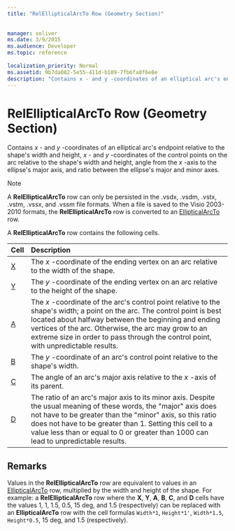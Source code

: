 ```yaml
---
title: "RelEllipticalArcTo Row (Geometry Section)"
 
 
manager: soliver
ms.date: 3/9/2015
ms.audience: Developer
ms.topic: reference
 
localization_priority: Normal
ms.assetid: 9b7da082-5e55-411d-b109-7fb6fa8f6e8e
description: "Contains x - and y -coordinates of an elliptical arc's endpoint relative to the shape's width and height, x - and y -coordinates of the control points on the arc relative to the shape's width and height, angle from the x -axis to the ellipse's major axis, and ratio between the ellipse's major and minor axes."
---
```


# RelEllipticalArcTo Row (Geometry Section)

Contains  *x*  - and  *y*  -coordinates of an elliptical arc's endpoint relative to the shape's width and height,  *x*  - and  *y*  -coordinates of the control points on the arc relative to the shape's width and height, angle from the  *x*  -axis to the ellipse's major axis, and ratio between the ellipse's major and minor axes. 
  
> [!NOTE]
> A **RelEllipticalArcTo** row can only be persisted in the .vsdx, .vsdm, .vstx, .vstm, .vssx, and .vssm file formats. When a file is saved to the Visio 2003-2010 formats, the **RelEllipticalArcTo** row is converted to an [EllipticalArcTo](ellipticalarcto-row-geometry-section.md) row. 
  
A **RelEllipticalArcTo** row contains the following cells. 
  
|**Cell**|**Description**|
|:-----|:-----|
|[X](x-cell-geometry-section.md) <br/> |The  *x*  -coordinate of the ending vertex on an arc relative to the width of the shape.  <br/> |
|[Y](y-cell-geometry-section.md) <br/> |The  *y*  -coordinate of the ending vertex on an arc relative to the height of the shape.  <br/> |
|[A](a-cell-geometry-section.md) <br/> |The  *x*  -coordinate of the arc's control point relative to the shape's width; a point on the arc. The control point is best located about halfway between the beginning and ending vertices of the arc. Otherwise, the arc may grow to an extreme size in order to pass through the control point, with unpredictable results.  <br/> |
|[B](b-cell-geometry-section.md) <br/> |The  *y*  -coordinate of an arc's control point relative to the shape's width.  <br/> |
|[C](c-cell-geometry-section.md) <br/> |The angle of an arc's major axis relative to the  *x*  -axis of its parent.  <br/> |
|[D](d-cell-geometry-section.md) <br/> |The ratio of an arc's major axis to its minor axis. Despite the usual meaning of these words, the "major" axis does not have to be greater than the "minor" axis, so this ratio does not have to be greater than 1. Setting this cell to a value less than or equal to 0 or greater than 1000 can lead to unpredictable results.  <br/> |
   
## Remarks

Values in the **RelEllipticalArcTo** row are equivalent to values in an [EllipticalArcTo](ellipticalarcto-row-geometry-section.md) row, multiplied by the width and height of the shape. For example: a **RelEllipticalArcTo** row where the **X**, **Y**, **A**, **B**, **C**, and **D** cells have the values 1, 1, 1.5, 0.5, 15 deg, and 1.5 (respectively) can be replaced with an **EllipticalArcTo** row with the cell formulas  `Width*1`,  `Height*1'`,  `Width*1.5`,  `Height*0.5`, 15 deg, and 1.5 (respectively).
  

